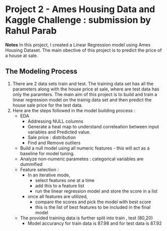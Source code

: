 # Project 2 - Ames Housing Data and Kaggle Challenge : submission by Rahul Parab

**Notes**
In this project, I created a Linear Regression model using Ames Housing Dataset. The main obective of this project is to predict the price of a house at sale. 
 
## The Modeling Process

1. There are 2 data sets train and test. The training data set has all the parameters along with the house price at sale, where are test data has only the paramters. The main aim of this project is to build and train a linear regression model on the trainig data set and then predict the house sale price for the test data. 
2. Here are the steps followed in the model building process : 
    - EDA
        - Addressing NULL columns
        - Generate a heat map to understand correleation between input variables and Predicted value.
        - Sale price : distribution
        - Find and Remove outliers     
    - Build a null model using all numeric features - this will act as a baseline for model tuning.
    - Analyze non-numeric parametes : categorical variables are dummified 
    - Feature selection : 
        - In an iterative mode, 
            - select features one at a time 
            - add this to a feature list 
            - run the linear regression model and store the score in a list
        - once all features are utilized, 
            - compare the scores and pick the model with best score 
            - this is the list of best features to be included in the final model 
    - The provided training data is further split into train , test (80,20)  
        - Model accurancy for train data is 87.98 and for test data is 87.92
  
